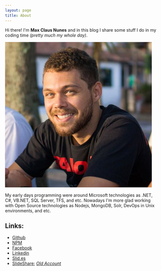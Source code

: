 ```yaml
---
layout: page
title: About
---
```


Hi there! I'm **Max Claus Nunes** and in this blog I share some stuff I do in my coding time *(pretty much my whole day)*.

![Me](/public/me.jpg)

My early days programming were around Microsoft technologies as .NET, C#, VB.NET, SQL Server, TFS, and etc. Nowadays I'm more glad working with Open Source technologies as Nodejs, MongoDB, Solr, DevOps in Unix environments, and etc.

## Links:

* [Github](https://gist.github.com/maxcnunes)
* [NPM](https://www.npmjs.org/~maxcnunes)
* [Facebook](http://www.facebook.com/maxcnunes)
* [Linkedin](htts://br.linkedin.com/in/maxcnunes)
* [Slid.es](https://slid.es/maxnunes)
* [SlideShare](http://www.slideshare.net/maxcnunes1/presentations); *[Old Account](http://www.slideshare.net/maxcnunes/presentations)*
